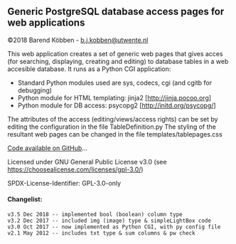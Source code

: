 ## Generic PostgreSQL database access pages for web applications

©2018 Barend Köbben - <a href="mailto:b.j.kobben@utwente.nl">b.j.kobben@utwente.nl</a> 

This web application creates a set of generic web pages that gives acces (for searching, displaying, creating and editing) to database tables in a web accesible database. It runs as a Python CGI application: 
- Standard Python modules used are sys, codecs, cgi (and cgitb for debugging)
- Python module for HTML templating: jinja2 [http://jinja.pocoo.org]
- Python module for DB access: psycopg2 [http://initd.org/psycopg/]

The attributes of the access (editing/views/access rights) can be set by editing the configuration in the file TableDefinition.py
The styling of the resultant web pages can be changed in the file templates/tablepages.css

[Code available on GitHub](https://github.com/kobben/DBpages)...

Licensed under GNU General Public License v3.0 (see https://choosealicense.com/licenses/gpl-3.0/)

SPDX-License-Identifier: GPL-3.0-only

#### Changelist:
    v3.5 Dec 2018 -- implemented bool (boolean) column type
    v3.2 Dec 2017 -- included img (image) type & simpleLightBox code
    v3.0 Oct 2017 -- now implemented as Python CGI, with py config file
    v2.1 May 2012 -- includes txt type & sum columns & pw check